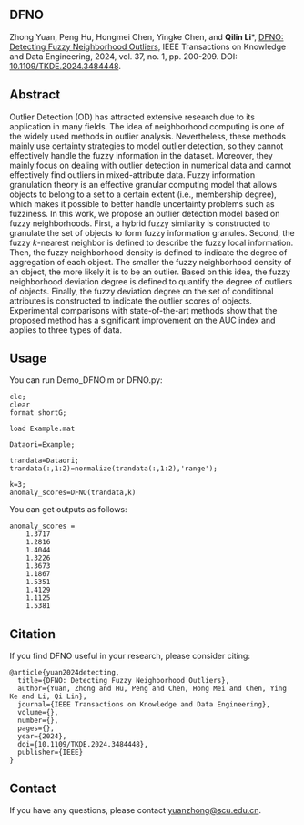 ## DFNO
Zhong Yuan, Peng Hu, Hongmei Chen, Yingke Chen, and **Qilin Li***, [DFNO: Detecting Fuzzy Neighborhood Outliers](Paper/2025-DFNO.pdf), IEEE Transactions on Knowledge and Data Engineering, 2024, vol. 37, no. 1, pp. 200-209. DOI: [10.1109/TKDE.2024.3484448](https://doi.org/10.1109/TKDE.2024.3484448).

## Abstract

<p align="center">
    
Outlier Detection (OD) has attracted extensive research due to its application in many fields. The idea of neighborhood computing is one of the widely used methods in outlier analysis. Nevertheless, these methods mainly use certainty strategies to model outlier detection, so they cannot effectively handle the fuzzy information in the dataset. Moreover, they mainly focus on dealing with outlier detection in numerical data and cannot effectively find outliers in mixed-attribute data. Fuzzy information granulation theory is an effective granular computing model that allows objects to belong to a set to a certain extent (i.e., membership degree), which makes it possible to better handle uncertainty problems such as fuzziness. In this work, we propose an outlier detection model based on fuzzy neighborhoods. First, a hybrid fuzzy similarity is constructed to granulate the set of objects to form fuzzy information granules. Second, the fuzzy $k$-nearest neighbor is defined to describe the fuzzy local information. Then, the fuzzy neighborhood density is defined to indicate the degree of aggregation of each object. The smaller the fuzzy neighborhood density of an object, the more likely it is to be an outlier. Based on this idea, the fuzzy neighborhood deviation degree is defined to quantify the degree of outliers of objects. Finally, the fuzzy deviation degree on the set of conditional attributes is constructed to indicate the outlier scores of objects. Experimental comparisons with state-of-the-art methods show that the proposed method has a significant improvement on the AUC index and applies to three types of data.

</p> 

## Usage
You can run Demo_DFNO.m or DFNO.py:
```
clc;
clear
format shortG;

load Example.mat

Dataori=Example;

trandata=Dataori;
trandata(:,1:2)=normalize(trandata(:,1:2),'range');

k=3;
anomaly_scores=DFNO(trandata,k)

```
You can get outputs as follows:
```
anomaly_scores =
    1.3717
    1.2816
    1.4044
    1.3226
    1.3673
    1.1867
    1.5351
    1.4129
    1.1125
    1.5381
```

## Citation
If you find DFNO useful in your research, please consider citing:
```
@article{yuan2024detecting,
  title={DFNO: Detecting Fuzzy Neighborhood Outliers},
  author={Yuan, Zhong and Hu, Peng and Chen, Hong Mei and Chen, Ying Ke and Li, Qi Lin},
  journal={IEEE Transactions on Knowledge and Data Engineering},
  volume={},
  number={},
  pages={},
  year={2024},
  doi={10.1109/TKDE.2024.3484448},
  publisher={IEEE}
}
```
## Contact
If you have any questions, please contact yuanzhong@scu.edu.cn.
